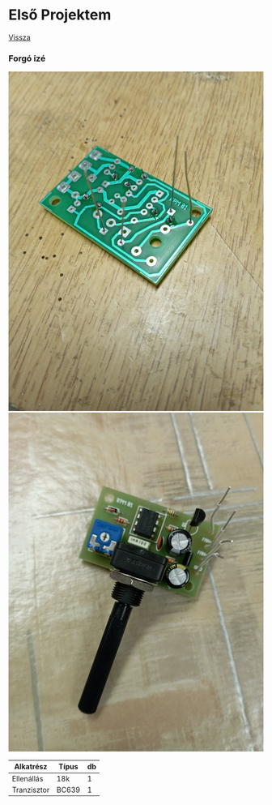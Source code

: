 # Első Projektem

[Vissza](https://juhaszadi.github.io/portfolio/)

### Forgó izé

![kép](01.jpg)
![kép](02.jpg)

| Alkatrész |Típus|db|
|-----------|-----|--|
|Ellenállás | 18k | 1|
|Tranzisztor|BC639| 1|